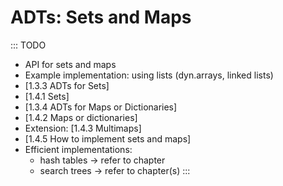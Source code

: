 
# ADTs: Sets and Maps

::: TODO
- API for sets and maps
- Example implementation: using lists (dyn.arrays, linked lists)
- [1.3.3 ADTs for Sets]
- [1.4.1 Sets]
- [1.3.4 ADTs for Maps or Dictionaries]
- [1.4.2 Maps or dictionaries]
- Extension: [1.4.3 Multimaps]
- [1.4.5 How to implement sets and maps]
- Efficient implementations:
    - hash tables → refer to chapter
    - search trees → refer to chapter(s)
:::
